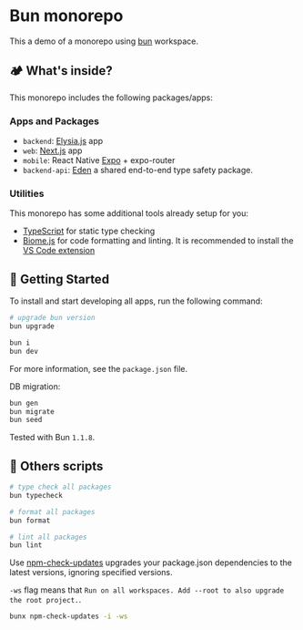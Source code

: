 # Bun monorepo

This a demo of a monorepo using [bun](https://bun.sh/) workspace.

## 🏕️ What's inside?

This monorepo includes the following packages/apps:

### Apps and Packages

- `backend`: [Elysia.js](https://elysiajs.com/) app
- `web`: [Next.js](https://nextjs.org/) app
- `mobile`:  React Native [Expo](https://expo.dev/) + expo-router
- `backend-api`: [Eden](https://elysiajs.com/eden/overview.html) a shared end-to-end type safety package.

### Utilities

This monorepo has some additional tools already setup for you:

- [TypeScript](https://www.typescriptlang.org/) for static type checking
- [Biome.js](https://biomejs.dev/) for code formatting and linting. It is recommended to install the [VS Code extension](https://marketplace.visualstudio.com/items?itemName=biomejs.biome)

## 🌱 Getting Started

To install and start developing all apps, run the following command:

```sh
# upgrade bun version
bun upgrade

bun i
bun dev
```

For more information, see the `package.json` file.

DB migration:

```bash
bun gen
bun migrate
bun seed
```

Tested with Bun `1.1.8`.

## 🌳 Others scripts

```sh
# type check all packages
bun typecheck

# format all packages
bun format

# lint all packages
bun lint

```

Use [npm-check-updates](https://www.npmjs.com/package/npm-check-updates) upgrades your package.json dependencies to the latest versions, ignoring specified versions.

`-ws` flag means that `Run on all workspaces. Add --root to also upgrade the root project.`.

```sh
bunx npm-check-updates -i -ws
```
